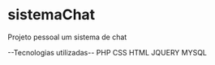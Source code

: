 # sistemaChat
Projeto pessoal um sistema de chat

--Tecnologias utilizadas--
PHP
CSS
HTML
JQUERY
MYSQL
